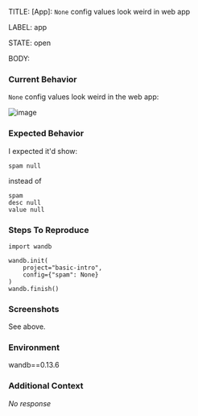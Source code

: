 TITLE:
[App]: `None` config values look weird in web app

LABEL:
app

STATE:
open

BODY:
### Current Behavior

`None` config values look weird in the web app:

![image](https://user-images.githubusercontent.com/26107013/211701277-ac5d4870-a84d-4f0b-95c0-20ed9cd845ab.png)

### Expected Behavior

I expected it'd show:

```
spam null
```

instead of 

```
spam
desc null
value null
```

### Steps To Reproduce

```
import wandb

wandb.init(
    project="basic-intro",
    config={"spam": None}
)
wandb.finish()
```

### Screenshots

See above.

### Environment

wandb==0.13.6

### Additional Context

_No response_

